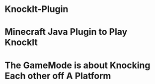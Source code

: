 # KnockIt-Plugin
# Minecraft Java Plugin to Play KnockIt
# The GameMode is about Knocking Each other off A Platform
